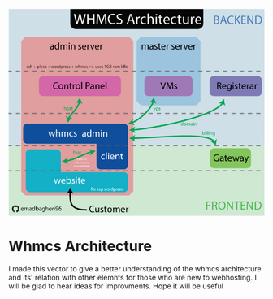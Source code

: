 ![alt text](https://raw.githubusercontent.com/emadbagheri96/whmcs-architecture/master/whmcs-architecture.jpg)
# Whmcs Architecture
I made this vector to give a better understanding of the whmcs architecture and its' relation with other elemnts for those who are new to webhosting.
I will be glad to hear ideas for improvments.
Hope it will be useful

